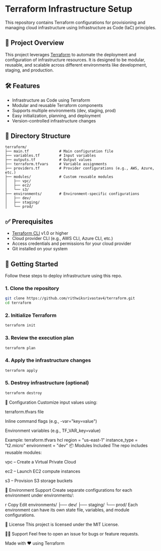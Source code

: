 # Terraform Infrastructure Setup

This repository contains Terraform configurations for provisioning and managing cloud infrastructure using Infrastructure as Code (IaC) principles.

## 📌 Project Overview

This project leverages [Terraform](https://www.terraform.io/) to automate the deployment and configuration of infrastructure resources. It is designed to be modular, reusable, and scalable across different environments like development, staging, and production.

## 🛠️ Features

- Infrastructure as Code using Terraform  
- Modular and reusable Terraform components  
- Supports multiple environments (dev, staging, prod)  
- Easy initialization, planning, and deployment  
- Version-controlled infrastructure changes  

## 📁 Directory Structure

```plaintext
terraform/
├── main.tf              # Main configuration file
├── variables.tf         # Input variables
├── outputs.tf           # Output values
├── terraform.tfvars     # Variable assignments
├── providers.tf         # Provider configurations (e.g., AWS, Azure, etc.)
├── modules/             # Custom reusable modules
│   ├── vpc/
│   ├── ec2/
│   └── s3/
├── environments/        # Environment-specific configurations
│   ├── dev/
│   ├── staging/
│   └── prod/
```


## ✅ Prerequisites

- [Terraform CLI](https://developer.hashicorp.com/terraform/downloads) v1.0 or higher  
- Cloud provider CLI (e.g., AWS CLI, Azure CLI, etc.)  
- Access credentials and permissions for your cloud provider  
- Git installed on your system  

## 🚀 Getting Started

Follow these steps to deploy infrastructure using this repo.

### 1. Clone the repository

```bash
git clone https://github.com/rithwiksrivastav4/terraform.git
cd terraform
```

### 2. Initialize Terraform

```bash
terraform init
```

### 3. Review the execution plan

```bash
terraform plan
```

### 4. Apply the infrastructure changes

```bash
terraform apply
```

### 5. Destroy infrastructure (optional)

```bash
terraform destroy
```

🔧 Configuration
Customize input values using:

terraform.tfvars file

Inline command flags (e.g., -var="key=value")

Environment variables (e.g., TF_VAR_key=value)

Example: terraform.tfvars
hcl
region        = "us-east-1"
instance_type = "t2.micro"
environment   = "dev"
📦 Modules Included
The repo includes reusable modules:

vpc – Create a Virtual Private Cloud

ec2 – Launch EC2 compute instances

s3 – Provision S3 storage buckets

🧪 Environment Support
Create separate configurations for each environment under environments/:

r
Copy
Edit
environments/
├── dev/
├── staging/
└── prod/
Each environment can have its own state file, variables, and module configurations.

📜 License
This project is licensed under the MIT License.

🙋‍♂️ Support
Feel free to open an issue for bugs or feature requests.

Made with ❤️ using Terraform
